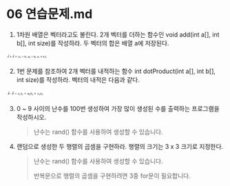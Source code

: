 06 연습문제.md
===

1. 1차원 배열은 벡터라고도 불린다. 2개 벡터를 더하는 함수인 void add(int a[], int b[], int size)를 작성하라. 두 벡터의 합은 배열 a에 저장된다.

<img src="연습문제%20img/06%201.png" width="20%">

2. 1번 문제를 참조하여 2개 벡터를 내적하는 함수 int dotProduct(int a[], int b[], int size)를 작성하라. 벡터의 내적은 다음과 같다.

<img src="연습문제%20img/06%202.png" width="20%">

3. 0 ~ 9 사이의 난수를 100번 생성하여 가장 많이 생성된 수를 출력하는 프로그램을 작성하시오.

   > 난수는 rand() 함수를 사용하여 생성할 수 있습니다.

4. 랜덤으로 생성한 두 행렬의 곱셈을 구현하라. 행렬의 크기는 3 x 3 크기로 지정한다.

   > 난수는 rand() 함수를 사용하여 생성할 수 있습니다.
   >
   > 반복문으로 행렬의 곱셈을 구현하려면 3중 for문이 필요합니다.